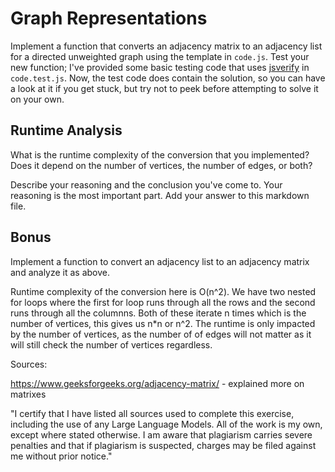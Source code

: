 # Graph Representations

Implement a function that converts an adjacency matrix to an adjacency list for
a directed unweighted graph using the template in `code.js`. Test your new
function; I've provided some basic testing code that uses
[jsverify](https://jsverify.github.io/) in `code.test.js`. Now, the test code
does contain the solution, so you can have a look at it if you get stuck, but
try not to peek before attempting to solve it on your own.

## Runtime Analysis

What is the runtime complexity of the conversion that you implemented? Does it
depend on the number of vertices, the number of edges, or both?

Describe your reasoning and the conclusion you've come to. Your reasoning is the
most important part. Add your answer to this markdown file.

## Bonus

Implement a function to convert an adjacency list to an adjacency matrix and
analyze it as above.

Runtime complexity of the conversion here is O(n^2). We have two nested for loops where the first for loop runs through all the rows and the second runs through all the columnns. Both of these iterate n times which is the number of vertices, this gives us n*n or n^2. The runtime is only impacted by the number of vertices, as the number of of edges will not matter as it will still check the number of vertices regardless. 


Sources: 

https://www.geeksforgeeks.org/adjacency-matrix/ - explained more on matrixes

"I certify that I have listed all sources used to complete this exercise, including the use of any Large Language Models. All of the work is my own, except where stated otherwise. I am aware that plagiarism carries severe penalties and that if plagiarism is suspected, charges may be filed against me without prior notice."


